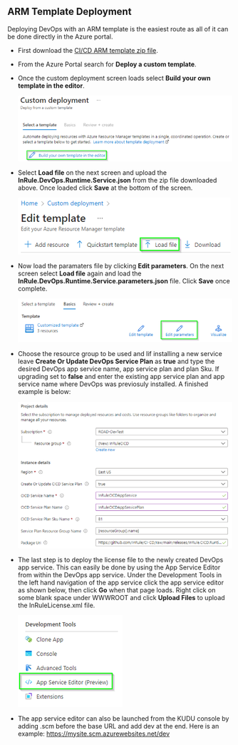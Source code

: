 ## ARM Template Deployment
Deploying DevOps with an ARM template is the easiest route as all of it can be done directly in the Azure portal.

* First download the [CI/CD ARM template zip file](https://github.com/InRule/CI-CD/raw/main/releases/InRule.DevOps.ARMTemplates.zip).
* From the Azure Portal search for **Deploy a custom template**.
* Once the custom deployment screen loads select **Build your own template in the editor**.

    ![Azure App Service Editor](../images/InRuleDevOps_ARM_BuildYourOwnTemplate.png)

* Select **Load file** on the next screen and upload the **InRule.DevOps.Runtime.Service.json** from the zip file downloaded above. Once loaded click **Save** at the bottom of the screen.

    ![LoadFile](../images/InRuleDevOps_ARM_LoadFile.png)

* Now load the paramaters file by clicking **Edit parameters**. On the next screen select **Load file** again and load the **InRule.DevOps.Runtime.Service.parameters.json** file. Click **Save** once complete. 
  
    ![EditParameters](../images/InRuleDevOps_ARM_EditParameters.png)

* Choose the resource group to be used and Iif installing a new service leave **Create Or Update DevOps Service Plan** as **true** and type the desired DevOps app service name, app service plan and plan Sku. If upgrading set to **false** and enter the existing app service plan and app service name where DevOps was previosuly installed. A finished example is below:

    ![ARMTemplateScreen](../images/InRuleDevOps_ARM_ARMTemplateScreen.png)

* The last step is to deploy the license file to the newly created DevOps app service. This can easily be done by using the App Service Editor from within the DevOps app service. Under the Development Tools in the left hand navigation of the app service click the app service editor as shown below, then click **Go** when that page loads. Right click on some blank space under WWWROOT and click **Upload Files** to upload the InRuleLicense.xml file. 


    ![AppServiceEditor](../images/InRuleDevOps_ARM_AppServiceEditor.png)

* The app service editor can also be launched from the KUDU console by adding .scm before the base URL and add dev at the end. Here is an example: https://mysite.scm.azurewebsites.net/dev
